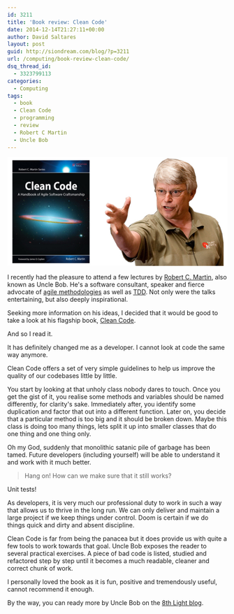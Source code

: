 ```yaml
---
id: 3211
title: 'Book review: Clean Code'
date: 2014-12-14T21:27:11+00:00
author: David Saltares
layout: post
guid: http://siondream.com/blog/?p=3211
url: /computing/book-review-clean-code/
dsq_thread_id:
  - 3323799113
categories:
  - Computing
tags:
  - book
  - Clean Code
  - programming
  - review
  - Robert C Martin
  - Uncle Bob
---
```


![clean-code-uncle-bob.jpg](/img/wp/clean-code-uncle-bob.jpg)

I recently had the pleasure to attend a few lectures by [Robert C. Martin](http://en.wikipedia.org/wiki/Robert_Cecil_Martin), also known as Uncle Bob. He's a software consultant, speaker and fierce advocate of [agile methodologies](http://en.wikipedia.org/wiki/Agile_software_development) as well as [TDD](http://en.wikipedia.org/wiki/Test-driven_development). Not only were the talks entertaining, but also deeply inspirational.

Seeking more information on his ideas, I decided that it would be good to take a look at his flagship book, [Clean Code](http://www.amazon.co.uk/Clean-Code-Handbook-Software-Craftsmanship/dp/0132350882).

And so I read it.

It has definitely changed me as a developer. I cannot look at code the same way anymore.

Clean Code offers a set of very simple guidelines to help us improve the quality of our codebases little by little.

You start by looking at that unholy class nobody dares to touch. Once you get the gist of it, you realise some methods and variables should be named differently, for clarity's sake. Immediately after, you identify some duplication and factor that out into a different function. Later on, you decide that a particular method is too big and it should be broken down. Maybe this class is doing too many things, lets split it up into smaller classes that do one thing and one thing only.

Oh my God, suddenly that monolithic satanic pile of garbage has been tamed. Future developers (including yourself) will be able to understand it and work with it much better.

> Hang on! How can we make sure that it still works? 

Unit tests!

As developers, it is very much our professional duty to work in such a way that allows us to thrive in the long run. We can only deliver and maintain a large project if we keep things under control. Doom is certain if we do things quick and dirty and absent discipline.

Clean Code is far from being the panacea but it does provide us with quite a few tools to work towards that goal. Uncle Bob exposes the reader to several practical exercises. A piece of bad code is listed, studied and refactored step by step until it becomes a much readable, cleaner and correct chunk of work.

I personally loved the book as it is fun, positive and tremendously useful, cannot recommend it enough.

By the way, you can ready more by Uncle Bob on the [8th Light blog](http://blog.8thlight.com/uncle-bob/archive.html).